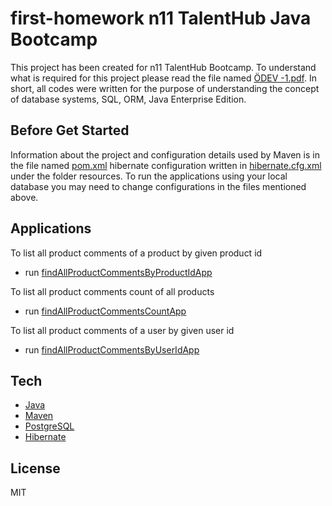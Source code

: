 # first-homework n11 TalentHub Java Bootcamp
This project has been created for n11 TalentHub Bootcamp.
To understand what is required for this project please read the file named [ÖDEV -1.pdf](https://github.com/n11-TalentHub-Java-Bootcamp/first-homework-uralkeser/blob/main/O%CC%88DEV%20-1.pdf).
In short, all codes were written for the purpose of understanding the concept of database systems, SQL, ORM, Java Enterprise Edition.
## Before Get Started
Information about the project and configuration details used by Maven is in the file named [pom.xml](https://github.com/n11-TalentHub-Java-Bootcamp/first-homework-uralkeser/blob/main/pom.xml)
hibernate configuration written in [hibernate.cfg.xml](https://github.com/n11-TalentHub-Java-Bootcamp/first-homework-uralkeser/blob/main/src/main/resources/hibernate.cfg.xml) under the folder resources.
To run the applications using your local database you may need to change configurations in the files mentioned above.
## Applications
To list all product comments of a product by given product id
- run [findAllProductCommentsByProductIdApp](https://github.com/n11-TalentHub-Java-Bootcamp/first-homework-uralkeser/blob/main/src/main/java/application/findAllProductCommentsByProductIdApp.java)

To list all product comments count of all products
- run [findAllProductCommentsCountApp](https://github.com/n11-TalentHub-Java-Bootcamp/first-homework-uralkeser/blob/main/src/main/java/application/findAllProductCommentsCountApp.java)

To list all product comments of a user by given user id
- run [findAllProductCommentsByUserIdApp](https://github.com/n11-TalentHub-Java-Bootcamp/first-homework-uralkeser/blob/main/src/main/java/application/findAllProductCommentsByUserIdApp.java)

## Tech
- [Java](https://www.java.com/)
- [Maven](https://maven.apache.org/)
- [PostgreSQL](https://www.postgresql.org/)
- [Hibernate](https://hibernate.org/)

## License
MIT